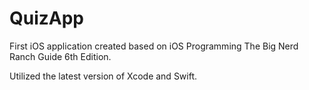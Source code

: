 # QuizApp

First iOS application created based on iOS Programming The Big Nerd Ranch Guide 6th Edition.

Utilized the latest version of Xcode and Swift. 
